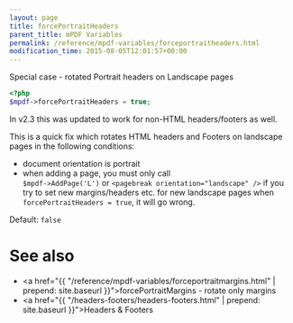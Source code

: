 ```yaml
---
layout: page
title: forcePortraitHeaders
parent_title: mPDF Variables
permalink: /reference/mpdf-variables/forceportraitheaders.html
modification_time: 2015-08-05T12:01:57+00:00
---
```


<div class="alert alert-success" role="alert" markdown="1">
  Special case - rotated Portrait headers on Landscape pages
</div>



```php
<?php
$mpdf->forcePortraitHeaders = true;

```

In v2.3 this was updated to work for non-HTML headers/footers as well.

This is a quick fix which rotates HTML headers and Footers on landscape pages in the following conditions:

- document orientation is portrait
- when adding a page, you must only call  
  `$mpdf->AddPage('L')` or `<pagebreak orientation="landscape" />` if you try to set new margins/headers etc. 
  for new landscape pages when `forcePortraitHeaders = true`, it will go wrong.

Default: `false`

# See also
- <a href="{{ "/reference/mpdf-variables/forceportraitmargins.html" | prepend: site.baseurl }}">forcePortraitMargins</a> - rotate only margins
- <a href="{{ "/headers-footers/headers-footers.html" | prepend: site.baseurl }}">Headers & Footers</a>
